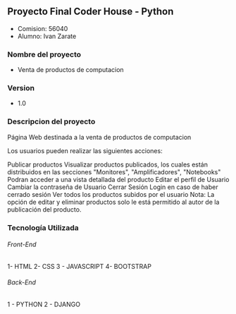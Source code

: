 ## Proyecto Final Coder House - Python
-  Comision: 56040
- Alumno: Ivan Zarate

### Nombre del proyecto

- Venta de productos de computacion

### Version 

- 1.0

### Descripcion del proyecto

Página Web destinada a la venta de productos de computacion

Los usuarios pueden realizar las siguientes acciones:

Publicar productos
Visualizar productos publicados, los cuales están distribuidos en las secciones "Monitores", "Amplificadores", "Notebooks"
Podran acceder a una vista detallada del producto
Editar el perfil de Usuario
Cambiar la contraseña de Usuario
Cerrar Sesión
Login en caso de haber cerrado sesión
Ver todos los productos subidos por el usuario
Nota: La opción de editar y eliminar productos solo le está permitido al autor de la publicación del producto.

### Tecnología Utilizada

###### Front-End
1- HTML
2- CSS
3 - JAVASCRIPT
4- BOOTSTRAP

###### Back-End

1 - PYTHON
2 - DJANGO